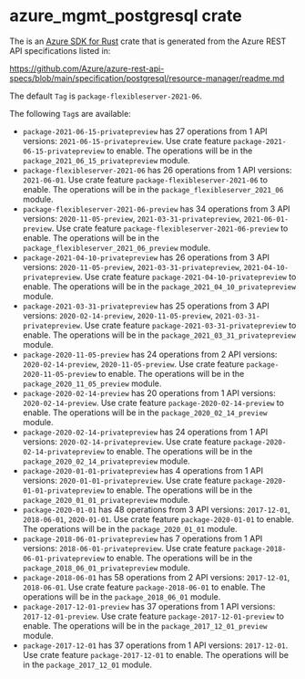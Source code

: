 # azure_mgmt_postgresql crate

The is an [Azure SDK for Rust](https://github.com/Azure/azure-sdk-for-rust) crate that is generated from the Azure REST API specifications listed in:

https://github.com/Azure/azure-rest-api-specs/blob/main/specification/postgresql/resource-manager/readme.md

The default `Tag` is `package-flexibleserver-2021-06`.

The following `Tag`s are available:

- `package-2021-06-15-privatepreview` has 27 operations from 1 API versions: `2021-06-15-privatepreview`. Use crate feature `package-2021-06-15-privatepreview` to enable. The operations will be in the `package_2021_06_15_privatepreview` module.
- `package-flexibleserver-2021-06` has 26 operations from 1 API versions: `2021-06-01`. Use crate feature `package-flexibleserver-2021-06` to enable. The operations will be in the `package_flexibleserver_2021_06` module.
- `package-flexibleserver-2021-06-preview` has 34 operations from 3 API versions: `2020-11-05-preview`, `2021-03-31-privatepreview`, `2021-06-01-preview`. Use crate feature `package-flexibleserver-2021-06-preview` to enable. The operations will be in the `package_flexibleserver_2021_06_preview` module.
- `package-2021-04-10-privatepreview` has 26 operations from 3 API versions: `2020-11-05-preview`, `2021-03-31-privatepreview`, `2021-04-10-privatepreview`. Use crate feature `package-2021-04-10-privatepreview` to enable. The operations will be in the `package_2021_04_10_privatepreview` module.
- `package-2021-03-31-privatepreview` has 25 operations from 3 API versions: `2020-02-14-preview`, `2020-11-05-preview`, `2021-03-31-privatepreview`. Use crate feature `package-2021-03-31-privatepreview` to enable. The operations will be in the `package_2021_03_31_privatepreview` module.
- `package-2020-11-05-preview` has 24 operations from 2 API versions: `2020-02-14-preview`, `2020-11-05-preview`. Use crate feature `package-2020-11-05-preview` to enable. The operations will be in the `package_2020_11_05_preview` module.
- `package-2020-02-14-preview` has 20 operations from 1 API versions: `2020-02-14-preview`. Use crate feature `package-2020-02-14-preview` to enable. The operations will be in the `package_2020_02_14_preview` module.
- `package-2020-02-14-privatepreview` has 24 operations from 1 API versions: `2020-02-14-privatepreview`. Use crate feature `package-2020-02-14-privatepreview` to enable. The operations will be in the `package_2020_02_14_privatepreview` module.
- `package-2020-01-01-privatepreview` has 4 operations from 1 API versions: `2020-01-01-privatepreview`. Use crate feature `package-2020-01-01-privatepreview` to enable. The operations will be in the `package_2020_01_01_privatepreview` module.
- `package-2020-01-01` has 48 operations from 3 API versions: `2017-12-01`, `2018-06-01`, `2020-01-01`. Use crate feature `package-2020-01-01` to enable. The operations will be in the `package_2020_01_01` module.
- `package-2018-06-01-privatepreview` has 7 operations from 1 API versions: `2018-06-01-privatepreview`. Use crate feature `package-2018-06-01-privatepreview` to enable. The operations will be in the `package_2018_06_01_privatepreview` module.
- `package-2018-06-01` has 58 operations from 2 API versions: `2017-12-01`, `2018-06-01`. Use crate feature `package-2018-06-01` to enable. The operations will be in the `package_2018_06_01` module.
- `package-2017-12-01-preview` has 37 operations from 1 API versions: `2017-12-01-preview`. Use crate feature `package-2017-12-01-preview` to enable. The operations will be in the `package_2017_12_01_preview` module.
- `package-2017-12-01` has 37 operations from 1 API versions: `2017-12-01`. Use crate feature `package-2017-12-01` to enable. The operations will be in the `package_2017_12_01` module.